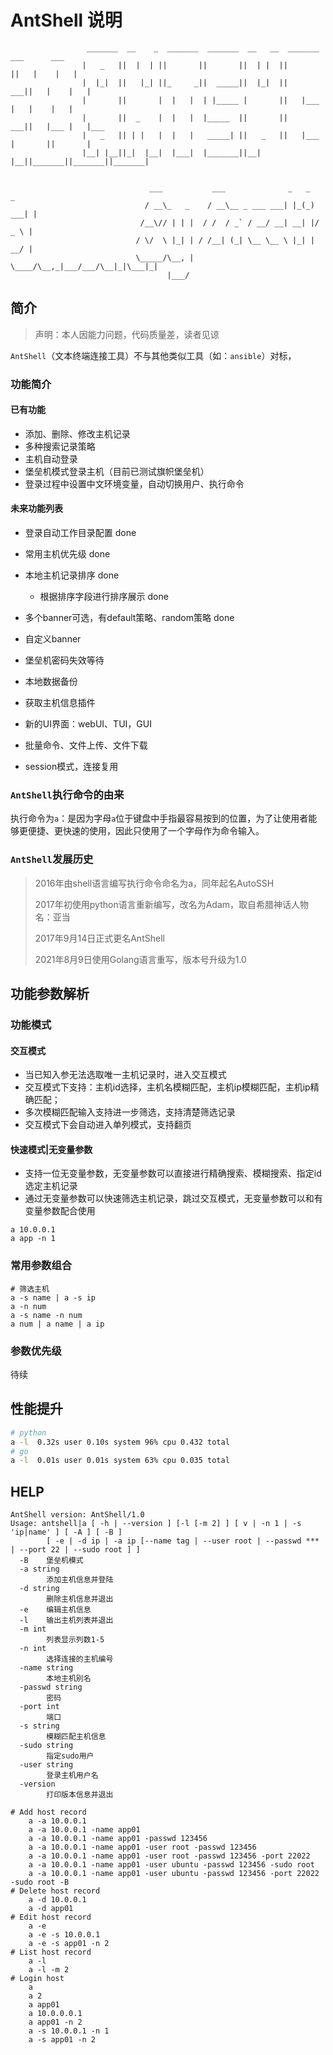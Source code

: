 # AntShell 说明

```
                 _______  __    _  _______  _______  __   __  _______  ___      ___
                |   _   ||  |  | ||       ||       ||  | |  ||       ||   |    |   |
                |  |_|  ||   |_| ||_     _||  _____||  |_|  ||    ___||   |    |   |
                |       ||       |  |   |  | |_____ |       ||   |___ |   |    |   |
                |       ||  _    |  |   |  |_____  ||       ||    ___||   |___ |   |___
                |   _   || | |   |  |   |   _____| ||   _   ||   |___ |       ||       |
                |__| |__||_|  |__|  |___|  |_______||__| |__||_______||_______||_______|


                               ___           ___              _   _      _
                              / __\_   _    / __\__ _ ___ ___| |_(_) ___| |
                             /__\// | | |  / /  / _` / __/ __| __| |/ _ \ |
                            / \/  \ |_| | / /__| (_| \__ \__ \ |_| |  __/ |
                            \_____/\__, | \____/\__,_|___/___/\__|_|\___|_|
                                   |___/
```

## 简介

> 声明：本人因能力问题，代码质量差，读者见谅

`AntShell`（文本终端连接工具）不与其他类似工具（如：`ansible`）对标，

### 功能简介

#### 已有功能

* 添加、删除、修改主机记录
* 多种搜索记录策略
* 主机自动登录
* 堡垒机模式登录主机（目前已测试旗帜堡垒机）
* 登录过程中设置中文环境变量，自动切换用户、执行命令

#### 未来功能列表

* 登录自动工作目录配置 done
* 常用主机优先级 done
* 本地主机记录排序 done
  * 根据排序字段进行排序展示 done
* 多个banner可选，有default策略、random策略 done
* 自定义banner
* 堡垒机密码失效等待
* 本地数据备份


* 获取主机信息插件
* 新的UI界面：webUI、TUI，GUI
* 批量命令、文件上传、文件下载
* session模式，连接复用

### `AntShell`执行命令的由来

执行命令为`a`：是因为字母`a`位于键盘中手指最容易按到的位置，为了让使用者能够更便捷、更快速的使用，因此只使用了一个字母作为命令输入。

### `AntShell`发展历史

> 2016年由shell语言编写执行命令命名为a，同年起名AutoSSH
> 
> 2017年初使用python语言重新编写，改名为Adam，取自希腊神话人物名：亚当
> 
> 2017年9月14日正式更名AntShell
> 
> 2021年8月9日使用Golang语言重写，版本号升级为1.0

## 功能参数解析

### 功能模式

#### 交互模式

* 当已知入参无法选取唯一主机记录时，进入交互模式
* 交互模式下支持：主机id选择，主机名模糊匹配，主机ip模糊匹配，主机ip精确匹配；
* 多次模糊匹配输入支持进一步筛选，支持清楚筛选记录
* 交互模式下会自动进入单列模式，支持翻页

#### 快速模式|无变量参数

* 支持一位无变量参数，无变量参数可以直接进行精确搜索、模糊搜索、指定id选定主机记录
* 通过无变量参数可以快速筛选主机记录，跳过交互模式，无变量参数可以和有变量参数配合使用

```shell
a 10.0.0.1
a app -n 1
```
### 常用参数组合

```shell
# 筛选主机
a -s name | a -s ip
a -n num
a -s name -n num
a num | a name | a ip
```

### 参数优先级

待续

## 性能提升

```bash
# python
a -l  0.32s user 0.10s system 96% cpu 0.432 total
# go
a -l  0.01s user 0.01s system 63% cpu 0.035 total
```

## HELP

```
AntShell version: AntShell/1.0
Usage: antshell|a [ -h | --version ] [-l [-m 2] ] [ v | -n 1 | -s 'ip|name' ] [ -A ] [ -B ]
        [ -e | -d ip | -a ip [--name tag | --user root | --passwd *** | --port 22 | --sudo root ] ]
  -B	堡垒机模式
  -a string
    	添加主机信息并登陆
  -d string
    	删除主机信息并退出
  -e	编辑主机信息
  -l	输出主机列表并退出
  -m int
    	列表显示列数1-5
  -n int
    	选择连接的主机编号
  -name string
    	本地主机别名
  -passwd string
    	密码
  -port int
    	端口
  -s string
    	模糊匹配主机信息
  -sudo string
    	指定sudo用户
  -user string
    	登录主机用户名
  -version
    	打印版本信息并退出

# Add host record
	a -a 10.0.0.1
	a -a 10.0.0.1 -name app01
	a -a 10.0.0.1 -name app01 -passwd 123456
	a -a 10.0.0.1 -name app01 -user root -passwd 123456
	a -a 10.0.0.1 -name app01 -user root -passwd 123456 -port 22022
	a -a 10.0.0.1 -name app01 -user ubuntu -passwd 123456 -sudo root
	a -a 10.0.0.1 -name app01 -user ubuntu -passwd 123456 -port 22022 -sudo root -B
# Delete host record
	a -d 10.0.0.1
	a -d app01
# Edit host record
	a -e
	a -e -s 10.0.0.1
	a -e -s app01 -n 2
# List host record
	a -l
	a -l -m 2
# Login host
	a
	a 2
	a app01
	a 10.0.0.0.1
	a app01 -n 2
	a -s 10.0.0.1 -n 1
	a -s app01 -n 2
```
